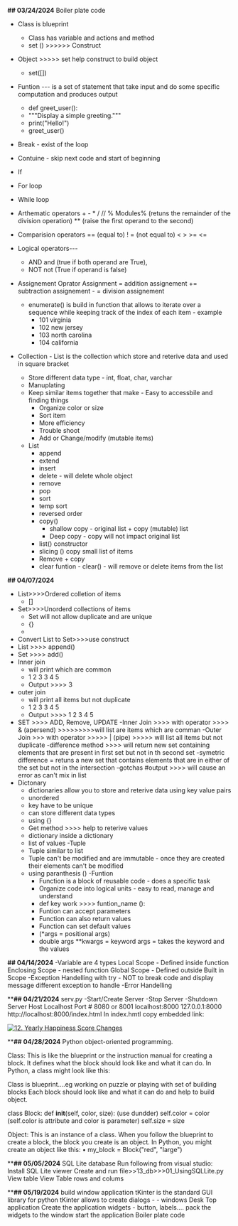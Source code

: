 **## 03/24/2024**
Boiler plate code

- Class is blueprint
  - Class has variable and actions and method
  - set () >>>>>> Construct
- Object >>>>> set help construct to build object
  - set([])
- Funtion --- is a set of statement that take input and do some specific computation and produces output
  - def greet_user():
  - """Display a simple greeting."""
  - print("Hello!")
  - greet_user()
  
- Break - exist of the loop
- Contuine - skip next code and start of beginning
- If
- For loop
- While loop
- Arthematic operators + - * / // % Modules% (retuns the remainder of the division operation) ** (raise the first operand to the second)
- Comparision operators == (equal to) ! = (not equal to) < > >= <=
- Logical operators--- 
  - AND and (true if both operand are True), 
  - NOT not (True if operand is false)
- Assignement Oprator Assignment = addition assignement += subtraction assignement - = division assignement
  - enumerate() is build in function that allows to iterate over a sequence while keeping track of the index of each item - example 
    - 101 virginia 
    - 102 new jersey 
    - 103 north carolina 
    - 104 california

- Collection - List is the collection which store and reterive data and used in square bracket
    - Store different data type - int, float, char, varchar
    - Manuplating 
    - Keep similar items together that make - Easy to accessbile and finding things
      - Organize color or size
      - Sort item
      - More efficiency
      - Trouble shoot
      - Add or Change/modify (mutable items)
  - List
    - append
    - extend
    - insert
    - delete - will delete whole object
    - remove 
    - pop
    - sort
    - temp sort
    - reversed order
    - copy()
      - shallow copy - original list + copy (mutable) list
      - Deep copy - copy will not impact original list
    - list() constructor
    - slicing () copy small list of items
    - Remove + copy
    - clear funtion - clear() - will remove or delete items from the list
  
**## 04/07/2024**
- List>>>>Ordered colletion of items
  - []
- Set>>>>Unorderd collections of items
  - Set will not allow duplicate and are unique
  - {}
  - 
- Convert List to Set>>>>use construct 
- List >>>> append()
- Set >>>> add()
- Inner join
  - will print which are common
  - 1 2 3 3 4 5
  - Output >>>> 3
- outer join
  - will print all items but not duplicate
  - 1 2 3 3 4 5
  - Output >>>> 1 2 3 4 5
- SET >>>> ADD, Remove, UPDATE
-Inner Join >>>> with operator >>>> & (apersend) >>>>>>>>>will list are items which are comman
-Outer Join >>> with operator >>>>> | (pipe) >>>>> will list all items but not duplicate
-difference method >>>> will return new set containing elements that are present in first set but not in th second set
-symetric difference = retuns a new set that contains elements that are in either of the set but not in the intersection
-gotchas #output >>>> will cause an error as can't mix in list
- Dictonary
  - dictionaries allow you to store and reterive data using key value pairs
  - unordered
  - key have to be unique
  - can store different data types
  - using {}
  - Get method >>>> help to reterive values
  - dictionary inside a dictionary
  - list of values
-Tuple
  - Tuple similar to list 
  - Tuple can't be modified and are immutable - once they are created their elements can't be modified
  - using paranthesis ()
-Funtion 
    - Function is a block of reusable code - does a specific task
    - Organize code into logical units - easy to read, manage and understand
    - def key work >>>> funtion_name ():
    - Funtion can accept parameters
    - Function can also return values
    - Function can set default values
    - (*args = positional args)
    - double args **kwargs = keyword args = takes the keyword and the values

**## 04/14/2024**
-Variable are 4 types
  Local Scope - Defined inside function
  Enclosing Scope - nested function
  Global Scope - Defined outside
  Built in Scope
-Exception Handelling
  with try - NOT to break code and display message
  different exception to handle
-Error Handelling

****## 04/21/2024**
serv.py
-Start/Create Server
-Stop Server
-Shutdown Server
Host Localhost
Port # 8080 or 8001
localhost:8000
127.0.0.1:8000
http://localhost:8000/index.html
In index.hmtl copy embedded link:
<div class='tableauPlaceholder' id='viz1714327703210' style='position: relative'><noscript><a href='#'><img alt='12. Yearly Happiness Score Changes ' src='https:&#47;&#47;public.tableau.com&#47;static&#47;images&#47;Wo&#47;WorldHappiness_16003108197090&#47;12_YearlyHappinessScoreChanges&#47;1_rss.png' style='border: none' /></a></noscript><object class='tableauViz'  style='display:none;'><param name='host_url' value='https%3A%2F%2Fpublic.tableau.com%2F' /> <param name='embed_code_version' value='3' /> <param name='site_root' value='' /><param name='name' value='WorldHappiness_16003108197090&#47;12_YearlyHappinessScoreChanges' /><param name='tabs' value='no' /><param name='toolbar' value='yes' /><param name='static_image' value='https:&#47;&#47;public.tableau.com&#47;static&#47;images&#47;Wo&#47;WorldHappiness_16003108197090&#47;12_YearlyHappinessScoreChanges&#47;1.png' /> <param name='animate_transition' value='yes' /><param name='display_static_image' value='yes' /><param name='display_spinner' value='yes' /><param name='display_overlay' value='yes' /><param name='display_count' value='yes' /><param name='language' value='en-US' /></object></div>                <script type='text/javascript'>                    var divElement = document.getElementById('viz1714327703210');                    var vizElement = divElement.getElementsByTagName('object')[0];                    if ( divElement.offsetWidth > 800 ) { vizElement.style.width='100%';vizElement.style.height=(divElement.offsetWidth*0.75)+'px';} else if ( divElement.offsetWidth > 500 ) { vizElement.style.width='100%';vizElement.style.height=(divElement.offsetWidth*0.75)+'px';} else { vizElement.style.width='100%';vizElement.style.height='727px';}                     var scriptElement = document.createElement('script');                    scriptElement.src = 'https://public.tableau.com/javascripts/api/viz_v1.js';                    vizElement.parentNode.insertBefore(scriptElement, vizElement);                </script>

****## 04/28/2024**
Python object-oriented programming.

Class: This is like the blueprint or the instruction manual for creating a
block. It defines what the block should look like and what it can do. In
Python, a class might look like this:

Class is blueprint....eg working on puzzle or playing with set of building blocks
Each block should look like and what it can do and help to build object.

class Block:
def __init__(self, color, size): (use dundder)
 self.color = color (self.color is attribute and color is parameter)
 self.size = size

Object: This is an instance of a class. When you follow the blueprint to
create a block, the block you create is an object. In Python, you might
create an object like this:
• my_block = Block("red", "large")

****## 05/05/2024**
SQL Lite database
Run following from visual studio:
Install SQL Lite viewer
Create and run file>>13_db>>>01_UsingSQLLite.py
View table 
View Table rows and colums

****## 05/19/2024** build window application
tKinter is the standard GUI library for python
tKinter allows to create dialogs - - windows Desk Top application
Create the application
widgets - button, labels....
pack the widgets to the window
start the application
Boiler plate code